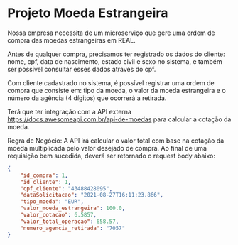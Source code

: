 # Projeto Moeda Estrangeira

Nossa empresa necessita de um microserviço que gere uma ordem de compra das moedas estrangeiras em REAL.

Antes de qualquer compra, precisamos ter registrado os dados do cliente: nome, cpf, data de nascimento, estado civil e sexo no sistema, e também ser possível consultar esses dados através do cpf.

Com cliente cadastrado no sistema, é possível registrar uma ordem de compra que consiste em: tipo da moeda, o valor da moeda estrangeira e o número da agência (4 dígitos) que ocorrerá a retirada.

Terá que ter integração com a API externa https://docs.awesomeapi.com.br/api-de-moedas para calcular a cotação da moeda.

Regra de Negócio:
A API irá calcular o valor total com base na cotação da moeda multiplicada pelo valor desejado de compra. Ao final de uma requisição bem sucedida, deverá ser retornado o request body abaixo:

```json
{
    "id_compra": 1,
    "id_cliente": 1,
    "cpf_cliente": "43488428095",
    "dataSolicitacao": "2021-08-27T16:11:23.866",
    "tipo_moeda": "EUR",
    "valor_moeda_estrangeira": 100.0,
    "valor_cotacao": 6.5857,
    "valor_total_operacao": 658.57,
    "numero_agencia_retirada": "7057"
}
```
